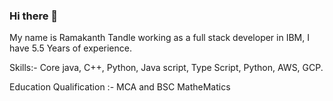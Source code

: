 ### Hi there 👋

My name is Ramakanth Tandle working as a full stack developer in IBM, I have 5.5 Years of experience.

Skills:- Core java, C++, Python, Java script, Type Script, Python, AWS, GCP.

Education Qualification :- MCA and BSC MatheMatics

<!--
**rtandle04/rtandle04** is a ✨ _special_ ✨ repository because its `README.md` (this file) appears on your GitHub profile.

Here are some ideas to get you started:

- 🔭 I’m currently working on ...
- 🌱 I’m currently learning ...
- 👯 I’m looking to collaborate on ...
- 🤔 I’m looking for help with ...
- 💬 Ask me about ...
- 📫 How to reach me: ...
- 😄 Pronouns: ...
- ⚡ Fun fact: ...
-->
